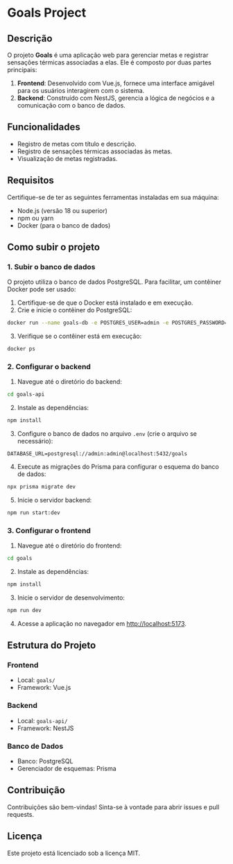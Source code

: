 # Goals Project

## Descrição
O projeto **Goals** é uma aplicação web para gerenciar metas e registrar sensações térmicas associadas a elas. Ele é composto por duas partes principais:

1. **Frontend**: Desenvolvido com Vue.js, fornece uma interface amigável para os usuários interagirem com o sistema.
2. **Backend**: Construído com NestJS, gerencia a lógica de negócios e a comunicação com o banco de dados.

## Funcionalidades
- Registro de metas com título e descrição.
- Registro de sensações térmicas associadas às metas.
- Visualização de metas registradas.

## Requisitos
Certifique-se de ter as seguintes ferramentas instaladas em sua máquina:
- Node.js (versão 18 ou superior)
- npm ou yarn
- Docker (para o banco de dados)

## Como subir o projeto

### 1. Subir o banco de dados
O projeto utiliza o banco de dados PostgreSQL. Para facilitar, um contêiner Docker pode ser usado:

1. Certifique-se de que o Docker está instalado e em execução.
2. Crie e inicie o contêiner do PostgreSQL:

```bash
docker run --name goals-db -e POSTGRES_USER=admin -e POSTGRES_PASSWORD=admin -e POSTGRES_DB=goals -p 5432:5432 -d postgres
```

3. Verifique se o contêiner está em execução:

```bash
docker ps
```

### 2. Configurar o backend

1. Navegue até o diretório do backend:

```bash
cd goals-api
```

2. Instale as dependências:

```bash
npm install
```

3. Configure o banco de dados no arquivo `.env` (crie o arquivo se necessário):

```
DATABASE_URL=postgresql://admin:admin@localhost:5432/goals
```

4. Execute as migrações do Prisma para configurar o esquema do banco de dados:

```bash
npx prisma migrate dev
```

5. Inicie o servidor backend:

```bash
npm run start:dev
```

### 3. Configurar o frontend

1. Navegue até o diretório do frontend:

```bash
cd goals
```

2. Instale as dependências:

```bash
npm install
```

3. Inicie o servidor de desenvolvimento:

```bash
npm run dev
```

4. Acesse a aplicação no navegador em [http://localhost:5173](http://localhost:5173).

## Estrutura do Projeto

### Frontend
- Local: `goals/`
- Framework: Vue.js

### Backend
- Local: `goals-api/`
- Framework: NestJS

### Banco de Dados
- Banco: PostgreSQL
- Gerenciador de esquemas: Prisma

## Contribuição
Contribuições são bem-vindas! Sinta-se à vontade para abrir issues e pull requests.

## Licença
Este projeto está licenciado sob a licença MIT.
